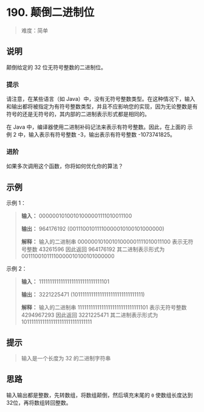 # 190. 颠倒二进制位

> 难度：简单

## 说明

颠倒给定的 32 位无符号整数的二进制位。

### 提示

请注意，在某些语言（如 Java）中，没有无符号整数类型。在这种情况下，输入和输出都将被指定为有符号整数类型，并且不应影响您的实现，因为无论整数是有符号的还是无符号的，其内部的二进制表示形式都是相同的。

在 Java 中，编译器使用二进制补码记法来表示有符号整数。因此，在上面的 示例 2 中，输入表示有符号整数 -3，输出表示有符号整数 -1073741825。

### 进阶

如果多次调用这个函数，你将如何优化你的算法？

## 示例

示例 1：

> **输入：** 00000010100101000001111010011100
> 
> **输出：** 964176192 (00111001011110000010100101000000)
> 
> **解释：** 输入的二进制串 00000010100101000001111010011100 表示无符号整数 43261596 因此返回 964176192 其二进制表示形式为 00111001011110000010100101000000

示例 2：

> **输入：** 11111111111111111111111111111101
> 
> **输出：** 3221225471 (10111111111111111111111111111111)
> 
> **解释：** 输入的二进制串 11111111111111111111111111111101 表示无符号整数 4294967293 因此返回 3221225471 其二进制表示形式为 10111111111111111111111111111111

## 提示

> 输入是一个长度为 32 的二进制字符串

## 思路

输入输出都是整数，先转数组，将数组颠倒，然后填充末尾的 `0` 使数组长度达到32位，再将数组转回整数。
